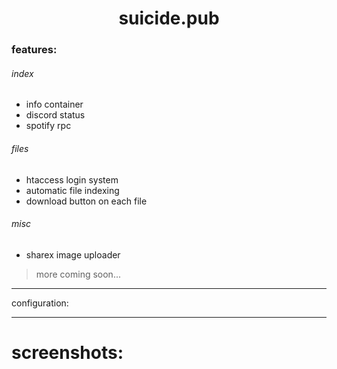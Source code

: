 <div align="center">
<h1>suicide.pub</h1>
</div>

### features:
###### index
* info container
* discord status
* spotify rpc
###### files
* htaccess login system
* automatic file indexing
* download button on each file
###### misc
* sharex image uploader

> more coming soon...
------
configuration:

------
screenshots:
======
<img title="index" src="https://user-images.githubusercontent.com/114261164/213054479-b9c54d3a-e1f9-46bd-90ca-ab43d68c42e6.png" alt="" data-align="center">
<img title="files" src="https://user-images.githubusercontent.com/114261164/213054769-3b0bbd6f-4b15-483a-ba75-27bb65ddc9f4.png" alt="" data-align="center">
